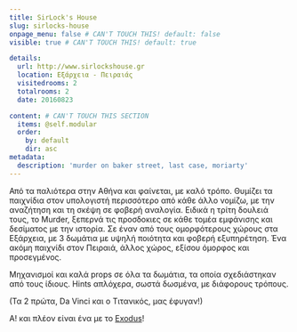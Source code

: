 ```yaml
---
title: SirLock's House
slug: sirlocks-house
onpage_menu: false # CAN'T TOUCH THIS! default: false
visible: true # CAN'T TOUCH THIS! default: true

details:
  url: http://www.sirlockshouse.gr
  location: Εξάρχεια - Πειραιάς
  visitedrooms: 2
  totalrooms: 2
  date: 20160823

content: # CAN'T TOUCH THIS SECTION
  items: @self.modular
  order:
    by: default
    dir: asc
metadata:
  description: 'murder on baker street, last case, moriarty'
---
```


Από τα παλιότερα στην Αθήνα και φαίνεται, με καλό τρόπο. Θυμίζει τα παιχνίδια στον υπολογιστή περισσότερο από κάθε άλλο νομίζω, με την αναζήτηση και τη σκέψη σε φοβερή
αναλογία.
Ειδικά η τρίτη δουλειά τους, το Murder, ξεπερνά τις προσδοκιες σε κάθε τομέα εμφάνισης και δεσίματος με την ιστορία. Σε έναν από τους ομορφότερους χώρους στα Εξάρχεια,
με 3 δωμάτια με υψηλή ποιότητα και φοβερή εξυπηρέτηση. Ένα ακόμη παιχνίδι στον Πειραιά, άλλος χώρος, εξίσου όμορφος και προσεγμένος.

Μηχανισμοί και καλά props σε όλα τα δωμάτια, τα οποία σχεδιάστηκαν από τους ίδιους. Hints απλόχερα, σωστά δωσμένα, με διάφορους τρόπους.

(Τα 2 πρώτα, Da Vinci και ο Τιτανικός, μας έφυγαν!)

A! και πλέον είναι ένα με το <a href="http://roomescaper.gr/el/venues/exodus">Exodus</a>!
